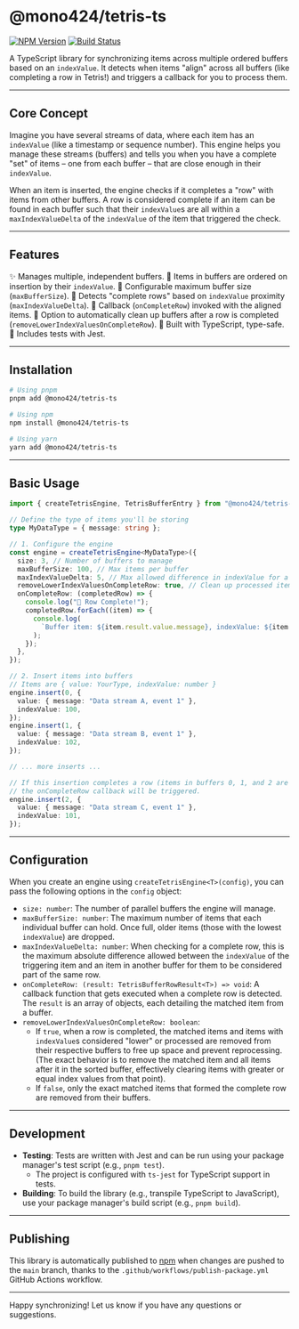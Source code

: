 # @mono424/tetris-ts

[![NPM Version](https://img.shields.io/npm/v/@mono424/tetris-ts.svg)](https://www.npmjs.com/package/@mono424/tetris-ts)
[![Build Status](https://github.com/your-username/your-repository-name/actions/workflows/publish-package.yml/badge.svg)](https://github.com/your-username/your-repository-name/actions/workflows/publish-package.yml)

A TypeScript library for synchronizing items across multiple ordered buffers based on an `indexValue`. It detects when items "align" across all buffers (like completing a row in Tetris!) and triggers a callback for you to process them.

---

## Core Concept

Imagine you have several streams of data, where each item has an `indexValue` (like a timestamp or sequence number). This engine helps you manage these streams (buffers) and tells you when you have a complete "set" of items – one from each buffer – that are close enough in their `indexValue`.

When an item is inserted, the engine checks if it completes a "row" with items from other buffers. A row is considered complete if an item can be found in each buffer such that their `indexValue`s are all within a `maxIndexValueDelta` of the `indexValue` of the item that triggered the check.

---

## Features

✨ Manages multiple, independent buffers.
🔢 Items in buffers are ordered on insertion by their `indexValue`.
📐 Configurable maximum buffer size (`maxBufferSize`).
🎯 Detects "complete rows" based on `indexValue` proximity (`maxIndexValueDelta`).
🎣 Callback (`onCompleteRow`) invoked with the aligned items.
🧹 Option to automatically clean up buffers after a row is completed (`removeLowerIndexValuesOnCompleteRow`).
💪 Built with TypeScript, type-safe.
🧪 Includes tests with Jest.

---

## Installation

```bash
# Using pnpm
pnpm add @mono424/tetris-ts

# Using npm
npm install @mono424/tetris-ts

# Using yarn
yarn add @mono424/tetris-ts
```

---

## Basic Usage

```typescript
import { createTetrisEngine, TetrisBufferEntry } from "@mono424/tetris-ts";

// Define the type of items you'll be storing
type MyDataType = { message: string };

// 1. Configure the engine
const engine = createTetrisEngine<MyDataType>({
  size: 3, // Number of buffers to manage
  maxBufferSize: 100, // Max items per buffer
  maxIndexValueDelta: 5, // Max allowed difference in indexValue for a "match"
  removeLowerIndexValuesOnCompleteRow: true, // Clean up processed items
  onCompleteRow: (completedRow) => {
    console.log("🎉 Row Complete!");
    completedRow.forEach((item) => {
      console.log(
        `Buffer item: ${item.result.value.message}, indexValue: ${item.result.indexValue}, delta: ${item.delta}`,
      );
    });
  },
});

// 2. Insert items into buffers
// Items are { value: YourType, indexValue: number }
engine.insert(0, {
  value: { message: "Data stream A, event 1" },
  indexValue: 100,
});
engine.insert(1, {
  value: { message: "Data stream B, event 1" },
  indexValue: 102,
});

// ... more inserts ...

// If this insertion completes a row (items in buffers 0, 1, and 2 are found around indexValue 101)
// the onCompleteRow callback will be triggered.
engine.insert(2, {
  value: { message: "Data stream C, event 1" },
  indexValue: 101,
});
```

---

## Configuration

When you create an engine using `createTetrisEngine<T>(config)`, you can pass the following options in the `config` object:

- `size: number`: The number of parallel buffers the engine will manage.
- `maxBufferSize: number`: The maximum number of items that each individual buffer can hold. Once full, older items (those with the lowest `indexValue`) are dropped.
- `maxIndexValueDelta: number`: When checking for a complete row, this is the maximum absolute difference allowed between the `indexValue` of the triggering item and an item in another buffer for them to be considered part of the same row.
- `onCompleteRow: (result: TetrisBufferRowResult<T>) => void`: A callback function that gets executed when a complete row is detected. The `result` is an array of objects, each detailing the matched item from a buffer.
- `removeLowerIndexValuesOnCompleteRow: boolean`:
  - If `true`, when a row is completed, the matched items and items with `indexValue`s considered "lower" or processed are removed from their respective buffers to free up space and prevent reprocessing. (The exact behavior is to remove the matched item and all items after it in the sorted buffer, effectively clearing items with greater or equal index values from that point).
  - If `false`, only the exact matched items that formed the complete row are removed from their buffers.

---

## Development

- **Testing**: Tests are written with Jest and can be run using your package manager's test script (e.g., `pnpm test`).
  - The project is configured with `ts-jest` for TypeScript support in tests.
- **Building**: To build the library (e.g., transpile TypeScript to JavaScript), use your package manager's build script (e.g., `pnpm build`).

---

## Publishing

This library is automatically published to [npm](https://www.npmjs.com/) when changes are pushed to the `main` branch, thanks to the `.github/workflows/publish-package.yml` GitHub Actions workflow.

---

Happy synchronizing\! Let us know if you have any questions or suggestions.
